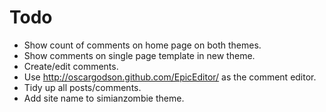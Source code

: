 Todo
====

 - Show count of comments on home page on both themes.
 - Show comments on single page template in new theme.
 - Create/edit comments.
 - Use http://oscargodson.github.com/EpicEditor/ as the comment editor.
 - Tidy up all posts/comments.
 - Add site name to simianzombie theme.